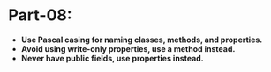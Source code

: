 # Part-08:

- **Use Pascal casing for naming classes, methods, and properties.**
- **Avoid using write-only properties, use a method instead.**
- **Never have public fields, use properties instead.**